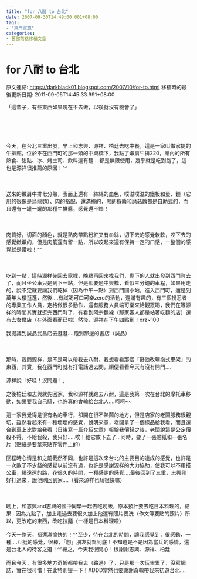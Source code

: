 ```yaml
---
title: "for 八耐 to 台北"
date: 2007-09-30T14:49:00.001+08:00
tags: 
- "東岸軍旅"
categories:
- 舊部落格移植文章
---
```


# for 八耐 to 台北

原文連結: https://darkblack01.blogspot.com/2007/10/for-to.html
移植時的最後更新日期: 2011-09-05T14:45:33.991+08:00

「這輩子，有些東西如果現在不去做，以後就沒有機會了」<br /><br /><a name='more'></a><br /><br /><br /><br />今天，在台北三重出發，早上和志興、源祥、柏廷去吃中餐，這是一家叫做家提的牛排館，位於不在西門町的那一頭的中興橋下，我點了嫩肩牛排220，館內的所有熱食、甜點、冰、烤土司、飲料還有麵....都是無限使用，幾乎就是吃到飽了，這也是源祥很推薦的原因！^^<br /><br /><br /><br />送來的嫩肩牛排七分熟，表面上還有一絲絲的血色，噗滋噗滋的鐵板和蛋、麵（它用的很像是烏龍麵）、肉的搭配，還滿棒的，黑胡椒醬和磨菇醬都是自助式的，而且還有一罐一罐的那種牛排醬，感覺還不錯！<br /><br /><br /><br />肉質好，切面的顏色，就是熟肉帶點粉紅又有血絲，切下去的感覺軟軟，咬下去的感覺嫩嫩的，但是肉筋還有留一點，所以咬起來還有保持一定的口感，一整個的感覺就是讚啦！^^<br /><br /><br /><br />吃到一點，這時源祥先回去家裡，晚點再回來找我們，剩下的人就出發到西門町去了，而且坐公車只是到下一站，但是卻要過中興橋，看似三分鐘的車程，如果用走的，說不定就要讓我們乾掉（因為中午一點）到西門國小站，進入西門町，還是到萬年大樓逛逛，然後....有試喝可口可樂zero的活動，還滿有趣的，有三個扮忍者的專業工作人員，定格做很多動作，還有服務人員端可樂來給觀眾喝，我們在等源祥的時間其實就逛完西門町了，有看到阿宗麵線（那家客人都是站著吃麵的店）還有去女僕店（在外面看而已啦）然後，源祥在下午四點到！orz×100<br /><br />我提議到誠品武昌店去逛逛....跑到那邊的書店（誠品）<br /><br /><br /><br />那時，我問源祥，是不是可以帶我去八耐，我想看看那個「野狼改環抱式車架」的東西，其實，我在西門町就有打電話過去問，順便看看今天有沒有開門....<br /><br />源祥說「好哇！沒問題！」<br /><br />之後柏廷和志興就先回家，我和源祥就跑去八耐，這是我第一次在台北的摩托車移動，如果要我自己騎，也許真的會輸給台北人....呵呵~~<br /><br />這一家我覺得是很有名的車行，卻開在很不熱鬧的地方，但是店家的老闆服務很親切，雖然看起來有一種壞壞的感覺，說明來意，老闆拿了一個樣品給我看，而且還合到車上比對給我看（日後寫一篇介紹文章）報給我價錢之後，老闆說這是公定價殺不得，不給我殺，我只好.....唉！給它敗下去了...同時，要了一張貼紙和一張名片（貼紙是要拿來貼在零件上的）<br /><br />回程時心情是和之前截然不同，也許是這次來台北的主要目的達成的感覺，也許是一次敗了不少錢的感覺以前沒有過，也許是感謝源祥的大力協助，使我可以不用搭公車，繞遠遠的路，花很久的時間，一種感謝的感覺....最後回到了三重，志興剛好打過來，說他剛回到家....（看來源祥也騎很快嘛）<br /><br /><br /><br />晩上，和志興and志興的國中同學一起去吃晚飯，原本預計要去吃日本料理的，結果...因為九點了，加上走過去要很久加上他還有照片要洗（作文簿要貼的照片）所以，更改吃的東西，改吃拉麵（一樣是日本料理啦）<br /><br />今天一整天，都還滿愉快的！^^至少，待在台北的時間，讓我感覺到，很感動，一種....互挺的感覺，很棒，「想」朋友就幫到底！不知道是不是因為當兵的感情，還是台北人的待客之道！^^總之，今天我很開心！很謝謝志興、源祥、柏廷<br /><br />而且今天，有很多地方奇翰都帶我去（路過）了，只是那一次玩太累了，沒寫網誌，實在很可惜！在此特別提一下！XDDD當然也要謝謝奇翰帶我來初遊台北....
